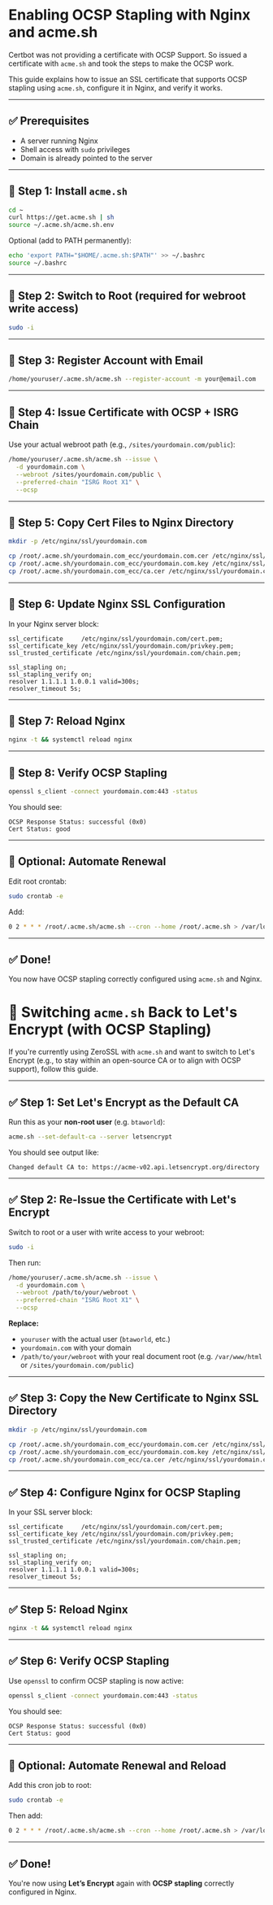 # Enabling OCSP Stapling with Nginx and acme.sh

Certbot was not providing a certificate with OCSP Support. So issued a certificate with `acme.sh` and took the steps to make the OCSP work.

This guide explains how to issue an SSL certificate that supports OCSP stapling using `acme.sh`, configure it in Nginx, and verify it works.

---

## ✅ Prerequisites

- A server running Nginx
- Shell access with `sudo` privileges
- Domain is already pointed to the server

---

## 🧩 Step 1: Install `acme.sh`

```bash
cd ~
curl https://get.acme.sh | sh
source ~/.acme.sh/acme.sh.env
```

Optional (add to PATH permanently):

```bash
echo 'export PATH="$HOME/.acme.sh:$PATH"' >> ~/.bashrc
source ~/.bashrc
```

---

## 🧩 Step 2: Switch to Root (required for webroot write access)

```bash
sudo -i
```

---

## 🧩 Step 3: Register Account with Email

```bash
/home/youruser/.acme.sh/acme.sh --register-account -m your@email.com
```

---

## 🧩 Step 4: Issue Certificate with OCSP + ISRG Chain

Use your actual webroot path (e.g., `/sites/yourdomain.com/public`):

```bash
/home/youruser/.acme.sh/acme.sh --issue \
  -d yourdomain.com \
  --webroot /sites/yourdomain.com/public \
  --preferred-chain "ISRG Root X1" \
  --ocsp
```

---

## 🧩 Step 5: Copy Cert Files to Nginx Directory

```bash
mkdir -p /etc/nginx/ssl/yourdomain.com

cp /root/.acme.sh/yourdomain.com_ecc/yourdomain.com.cer /etc/nginx/ssl/yourdomain.com/cert.pem
cp /root/.acme.sh/yourdomain.com_ecc/yourdomain.com.key /etc/nginx/ssl/yourdomain.com/privkey.pem
cp /root/.acme.sh/yourdomain.com_ecc/ca.cer /etc/nginx/ssl/yourdomain.com/chain.pem
```

---

## 🧩 Step 6: Update Nginx SSL Configuration

In your Nginx server block:

```nginx
ssl_certificate     /etc/nginx/ssl/yourdomain.com/cert.pem;
ssl_certificate_key /etc/nginx/ssl/yourdomain.com/privkey.pem;
ssl_trusted_certificate /etc/nginx/ssl/yourdomain.com/chain.pem;

ssl_stapling on;
ssl_stapling_verify on;
resolver 1.1.1.1 1.0.0.1 valid=300s;
resolver_timeout 5s;
```

---

## 🧩 Step 7: Reload Nginx

```bash
nginx -t && systemctl reload nginx
```

---

## 🧪 Step 8: Verify OCSP Stapling

```bash
openssl s_client -connect yourdomain.com:443 -status
```

You should see:

```
OCSP Response Status: successful (0x0)
Cert Status: good
```

---

## 🔄 Optional: Automate Renewal

Edit root crontab:

```bash
sudo crontab -e
```

Add:

```bash
0 2 * * * /root/.acme.sh/acme.sh --cron --home /root/.acme.sh > /var/log/acme-renew.log 2>&1 && systemctl reload nginx
```

---

## ✅ Done!

You now have OCSP stapling correctly configured using `acme.sh` and Nginx.








# 🔁 Switching `acme.sh` Back to Let's Encrypt (with OCSP Stapling)

If you're currently using ZeroSSL with `acme.sh` and want to switch to Let's Encrypt (e.g., to stay within an open-source CA or to align with OCSP support), follow this guide.

---

## ✅ Step 1: Set Let's Encrypt as the Default CA

Run this as your **non-root user** (e.g. `btaworld`):

```bash
acme.sh --set-default-ca --server letsencrypt
```

You should see output like:

```
Changed default CA to: https://acme-v02.api.letsencrypt.org/directory
```

---

## ✅ Step 2: Re-Issue the Certificate with Let's Encrypt

Switch to root or a user with write access to your webroot:

```bash
sudo -i
```

Then run:

```bash
/home/youruser/.acme.sh/acme.sh --issue \
  -d yourdomain.com \
  --webroot /path/to/your/webroot \
  --preferred-chain "ISRG Root X1" \
  --ocsp
```

**Replace:**
- `youruser` with the actual user (`btaworld`, etc.)
- `yourdomain.com` with your domain
- `/path/to/your/webroot` with your real document root (e.g. `/var/www/html` or `/sites/yourdomain.com/public`)

---

## ✅ Step 3: Copy the New Certificate to Nginx SSL Directory

```bash
mkdir -p /etc/nginx/ssl/yourdomain.com

cp /root/.acme.sh/yourdomain.com_ecc/yourdomain.com.cer /etc/nginx/ssl/yourdomain.com/cert.pem
cp /root/.acme.sh/yourdomain.com_ecc/yourdomain.com.key /etc/nginx/ssl/yourdomain.com/privkey.pem
cp /root/.acme.sh/yourdomain.com_ecc/ca.cer /etc/nginx/ssl/yourdomain.com/chain.pem
```

---

## ✅ Step 4: Configure Nginx for OCSP Stapling

In your SSL server block:

```nginx
ssl_certificate     /etc/nginx/ssl/yourdomain.com/cert.pem;
ssl_certificate_key /etc/nginx/ssl/yourdomain.com/privkey.pem;
ssl_trusted_certificate /etc/nginx/ssl/yourdomain.com/chain.pem;

ssl_stapling on;
ssl_stapling_verify on;
resolver 1.1.1.1 1.0.0.1 valid=300s;
resolver_timeout 5s;
```

---

## ✅ Step 5: Reload Nginx

```bash
nginx -t && systemctl reload nginx
```

---

## ✅ Step 6: Verify OCSP Stapling

Use `openssl` to confirm OCSP stapling is now active:

```bash
openssl s_client -connect yourdomain.com:443 -status
```

You should see:

```
OCSP Response Status: successful (0x0)
Cert Status: good
```

---

## 🔁 Optional: Automate Renewal and Reload

Add this cron job to root:

```bash
sudo crontab -e
```

Then add:

```bash
0 2 * * * /root/.acme.sh/acme.sh --cron --home /root/.acme.sh > /var/log/acme-renew.log 2>&1 && systemctl reload nginx
```

---

## ✅ Done!

You're now using **Let’s Encrypt** again with **OCSP stapling** correctly configured in Nginx.

